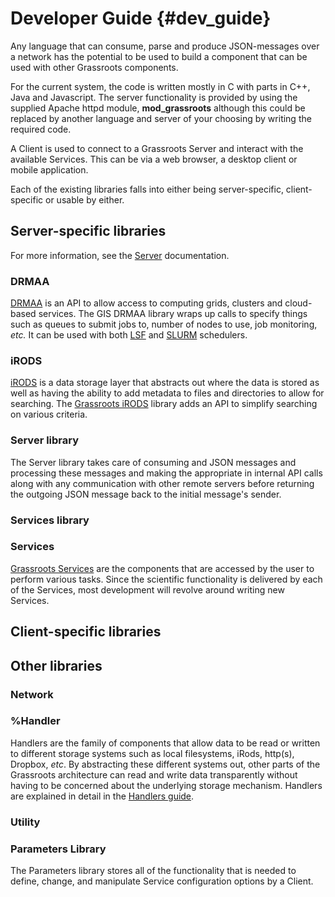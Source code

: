 ﻿Developer Guide {#dev_guide}
================



Any language that can consume, parse and produce JSON-messages over a network has the potential to be used to build a component that can be used with other Grassroots components. 

For the current system, the code is written mostly in C with parts in C++, Java and Javascript. The server functionality is provided by using the supplied Apache httpd module, **mod_grassroots** although this could be replaced by another language and server of your choosing by writing the required code.


A Client is used to connect to a Grassroots Server and interact with the available Services. This can be via a web browser, a desktop client or mobile application.


Each of the existing libraries falls into either being server-specific, client-specific or usable by either.

## Server-specific libraries

For more information, see the [Server](server.md) documentation.

### DRMAA

[DRMAA](http://www.drmaa.org/) is an API to allow access to computing grids, clusters and cloud-based services. 
The GIS DRMAA library wraps up calls to specify things such as queues to submit jobs to, number of nodes to use, job monitoring, *etc.*
It can be used with both [LSF](http://www-03.ibm.com/systems/spectrum-computing/products/lsf/) and [SLURM](https://slurm.schedmd.com/) schedulers.


### iRODS

[iRODS](http://irods.org/) is a data storage layer that abstracts out where the data is stored as well as having the ability to add metadata to files and directories to allow for searching. The [Grassroots iRODS](irods.md) library adds an API to simplify searching on various criteria.


### Server library

The Server library takes care of consuming and JSON messages and processing these messages and making the appropriate in internal API calls along with any communication with other remote servers before returning the outgoing JSON message back to the initial message's sender.


### Services library


### Services

[Grassroots Services](services.md "Services guide") are the components that are accessed by the user to perform various tasks. 
Since the scientific functionality is delivered by each of the Services, most development will revolve around writing new Services. 


## Client-specific libraries


## Other libraries




### Network



### %Handler

Handlers are the family of components that allow data to be read or written to different storage systems such as local filesystems, iRods, http(s), Dropbox, *etc*.
By abstracting these different systems out, other parts of the Grassroots architecture can read and write data transparently without having to be concerned about the underlying storage mechanism.
Handlers are explained in detail in the [Handlers guide](../core/shared/handler/readme.md "Handlers guide").


### Utility


### Parameters Library

The Parameters library stores all of the functionality that is needed to define, change, and manipulate Service configuration options by a Client. 

